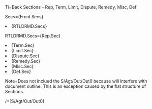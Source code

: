 Ti=Back Sections - Rep, Term, Limit, Dispute, Remedy, Misc, Def

Secs={Front.Secs}<li>{RTLDRMD.Secs}

RTLDRMD.Secs={Rep.Sec}<li>{Term.Sec}<li>{Limit.Sec}<li>{Dispute.Sec}<li>{Remedy.Sec}<li>{Misc.Sec}<li>{Def.Sec}

Note=Does not inclued the S/Agt/Out/Out0 because will interfere with document outline.  This is an exception caused by the flat structure of Sections.

/=[S/Agt/Out/Out0]
